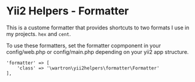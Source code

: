 Yii2 Helpers - Formatter
============================

This is a custome formatter that provides shortcuts to two formats I use in my projects. `hex` and `cent`.



To use these formatters, set the formatter copmponent in your config/web.php or config/main.php depending on your yii2 app structure.


    'formatter' => [
        'class' => '\wartron\yii2helpers\formatter\Formatter'
    ],
